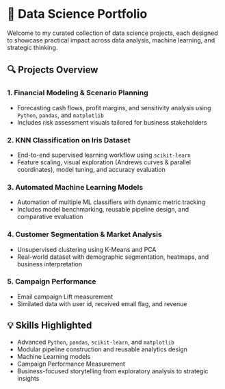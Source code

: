 # 🧠 Data Science Portfolio

Welcome to my curated collection of data science projects, each designed to showcase practical impact across data analysis, machine learning, and strategic thinking. 

## 🔍 Projects Overview

### 1. Financial Modeling & Scenario Planning
- Forecasting cash flows, profit margins, and sensitivity analysis using `Python`, `pandas`, and `matplotlib`
- Includes risk assessment visuals tailored for business stakeholders

### 2. KNN Classification on Iris Dataset
- End-to-end supervised learning workflow using `scikit-learn`
- Feature scaling, visual exploration (Andrews curves & parallel coordinates), model tuning, and accuracy evaluation

### 3. Automated Machine Learning Models
- Automation of multiple ML classifiers with dynamic metric tracking
- Includes model benchmarking, reusable pipeline design, and comparative evaluation

### 4. Customer Segmentation & Market Analysis
- Unsupervised clustering using K-Means and PCA
- Real-world dataset with demographic segmentation, heatmaps, and business interpretation

### 5. Campaign Performance
- Email campaign Lift measurement
- Similated data with user id, received email flag, and revenue

## 💡 Skills Highlighted
- Advanced `Python`, `pandas`, `scikit-learn`, and `matplotlib` 
- Modular pipeline construction and reusable analytics design
- Machine Learning models
- Campaign Performance Measurement
- Business-focused storytelling from exploratory analysis to strategic insights
